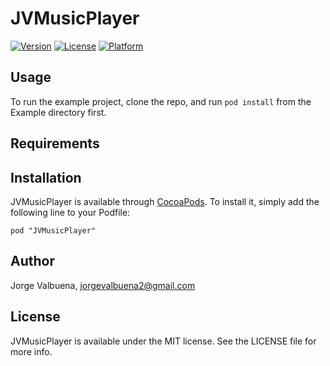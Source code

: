 # JVMusicPlayer

[![Version](https://img.shields.io/cocoapods/v/JVMusicPlayer.svg?style=flat)](http://cocoadocs.org/docsets/JVMusicPlayer)
[![License](https://img.shields.io/cocoapods/l/JVMusicPlayer.svg?style=flat)](http://cocoadocs.org/docsets/JVMusicPlayer)
[![Platform](https://img.shields.io/cocoapods/p/JVMusicPlayer.svg?style=flat)](http://cocoadocs.org/docsets/JVMusicPlayer)

## Usage

To run the example project, clone the repo, and run `pod install` from the Example directory first.

## Requirements

## Installation

JVMusicPlayer is available through [CocoaPods](http://cocoapods.org). To install
it, simply add the following line to your Podfile:

    pod "JVMusicPlayer"

## Author

Jorge Valbuena, jorgevalbuena2@gmail.com

## License

JVMusicPlayer is available under the MIT license. See the LICENSE file for more info.

